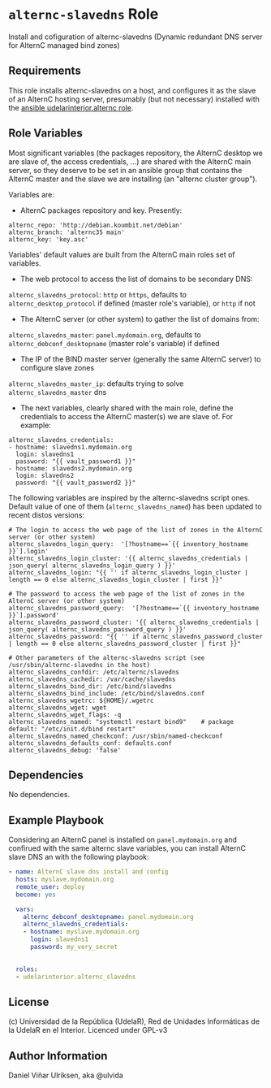 `alternc-slavedns` Role
=========

Install and cofiguration of alternc-slavedns (Dynamic redundant DNS server for AlternC managed bind zones)


Requirements
------------

This role installs alternc-slavedns on a host, and configures it as the slave of an AlternC hosting server, presumably (but not necessary) installed with the [ansible udelarinterior.alternc role](https://galaxy.ansible.com/udelarinterior/alternc).


Role Variables
--------------

Most significant variables (the packages repository, the AlternC desktop we are slave of, the access credentials, ...) are shared with the AlternC main server, so they deserve to be set in an ansible group that contains the AlternC master and the slave we are installing (an "alternc cluster group"). 

Variables are: 

* AlternC packages repository and key. Presently: 
```
alternc_repo: 'http://debian.koumbit.net/debian'
alternc_branch: 'alternc35 main'
alternc_key: 'key.asc'
```

Variables' default values are built from the AlternC main roles set of variables.

* The web protocol to access the list of domains to be secondary DNS:

`alternc_slavedns_protocol`: `http` or `https`, defaults to `alternc_desktop_protocol` if defined (master role's variable), or `http` if not

* The AlternC server (or other system) to gather the list of domains from: 

`alternc_slavedns_master`: `panel.mydomain.org`, defaults to `alternc_debconf_desktopname` (master role's variable) if defined

* The IP of the BIND master server (generally the same AlternC server) to configure slave zones 

`alternc_slavedns_master_ip`: defaults trying to solve `alternc_slavedns_master` dns

* The next variables, clearly shared with the main role, define the credentials to access the AlternC master(s) we are slave of. For example:

```
alternc_slavedns_credentials:
- hostname: slavedns1.mydomain.org
  login: slavedns1
  password: "{{ vault_password1 }}"
- hostname: slavedns2.mydomain.org
  login: slavedns2
  password: "{{ vault_password2 }}"
```
The following variables are inspired by the alternc-slavedns script ones. Default value of one of them (`alternc_slavedns_named`) has been updated to recent distos versions: 

```
# The login to access the web page of the list of zones in the AlternC server (or other system)
alternc_slavedns_login_query:  '[?hostname==`{{ inventory_hostname }}`].login'
alternc_slavedns_login_cluster: '{{ alternc_slavedns_credentials | json_query( alternc_slavedns_login_query ) }}'
alternc_slavedns_login: "{{ '' if alternc_slavedns_login_cluster | length == 0 else alternc_slavedns_login_cluster | first }}"

# The password to access the web page of the list of zones in the AlternC server (or other system)
alternc_slavedns_password_query:  '[?hostname==`{{ inventory_hostname }}`].password'
alternc_slavedns_password_cluster: '{{ alternc_slavedns_credentials | json_query( alternc_slavedns_password_query ) }}'
alternc_slavedns_password: "{{ '' if alternc_slavedns_password_cluster | length == 0 else alternc_slavedns_password_cluster | first }}"

# Other parameters of the alternc-slavedns script (see /usr/sbin/alternc-slavedns in the host)
alternc_slavedns_confdir: /etc/alternc/slavedns
alternc_slavedns_cachedir: /var/cache/slavedns
alternc_slavedns_bind_dir: /etc/bind/slavedns
alternc_slavedns_bind_include: /etc/bind/slavedns.conf
alternc_slavedns_wgetrc: ${HOME}/.wgetrc
alternc_slavedns_wget: wget
alternc_slavedns_wget_flags: -q
alternc_slavedns_named: "systemctl restart bind9"    # package default: "/etc/init.d/bind restart"
alternc_slavedns_named_checkconf: /usr/sbin/named-checkconf
alternc_slavedns_defaults_conf: defaults.conf
alternc_slavedns_debug: 'false'
```

Dependencies
------------

No dependencies.

Example Playbook
----------------

Considering an AlternC panel is installed on `panel.mydomain.org` and confirued with the same alternc slave variables, you can install AlternC slave DNS  an with the following playbook:

```YAML
- name: AlternC slave dns install and config
  hosts: myslave.mydomain.org
  remote_user: deploy
  become: yes

  vars:
    alternc_debconf_desktopname: panel.mydomain.org
    alternc_slavedns_credentials:
    - hostname: myslave.mydomain.org
      login: slavedns1
      password: my_very_secret
    

  roles:
  - udelarinterior.alternc_slavedns

```
License
-------

(c) Universidad de la República (UdelaR), Red de Unidades Informáticas de la UdelaR en el Interior. Licenced under GPL-v3

Author Information
------------------

Daniel Viñar Ulriksen, aka @ulvida
